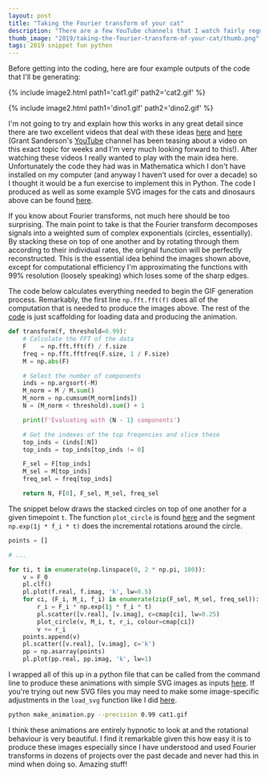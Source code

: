 ```yaml
---
layout: post
title: "Taking the Fourier transform of your cat"
description: "There are a few YouTube channels that I watch fairly regularly that have recently been making some truly beautiful visualisations of the Fourier transform. The visualisations really were beautiful (I'll link to them in the text) not only aesthetically but also in how they intuitively show what the Fourier transform works and what it achieves. I was inspired to try to replicate the visualisation procedure and the code inside this post is a python implementation of the method. The approach itself in truth isn't terribly complicated, but I find the outcome hypnotic!" 
thumb_image: "2019/taking-the-fourier-transform-of-your-cat/thumb.png"
tags: 2019 snippet fun python
---
```


Before getting into the coding, here are four example outputs of the code that I'll be generating:

{% include image2.html path1='cat1.gif' path2='cat2.gif' %}

{% include image2.html path1='dino1.gif' path2='dino2.gif' %}

I'm not going to try and explain how this works in any great detail since there are two excellent videos that deal with these ideas [here](https://www.youtube.com/watch?v=spUNpyF58BY) and [here](https://www.youtube.com/watch?v=qS4H6PEcCCA&t) (Grant Sanderson's [YouTube](https://www.youtube.com/channel/UCYO_jab_esuFRV4b17AJtAw) channel has been teasing about a video on this exact topic for weeks and I'm very much looking forward to this!). After watching these videos I really wanted to play with the main idea here. Unfortunately the code they had was in Mathematica which I don't have installed on my computer (and anyway I haven't used for over a decade) so I thought it would be a fun exercise to implement this in Python. The code I produced as well as some example SVG images for the cats and dinosaurs above can be found [here](https://github.com/njtwomey/epicycles).  

If you know about Fourier transforms, not much here should be too surprising. The main point to take is that the Fourier transform decomposes signals into a weighted sum of complex exponentials (circles, essentially). By stacking these on top of one another and by rotating through them according to their individual rates, the orignal function will be perfectly reconstructed. This is the essential idea behind the images shown above, except for computational efficiency I'm approximating the functions with 99% resolution (loosely speaking) which loses some of the sharp edges. 

The code below calculates everything needed to begin the GIF generation process. Remarkably, the first line `np.fft.fft(f)` does all of the computation that is needed to produce the images above. The rest of the [code](https://github.com/njtwomey/epicycles/blob/master/make_animation.py) is just scaffolding for loading data and producing the animation.  

```python 
def transform(f, threshold=0.99):
    # Calculate the FFT of the data
    F    = np.fft.fft(f) / f.size
    freq = np.fft.fftfreq(F.size, 1 / F.size)
    M = np.abs(F)

    # Select the number of components
    inds = np.argsort(-M)
    M_norm = M / M.sum()
    M_norm = np.cumsum(M_norm[inds])
    N = (M_norm < threshold).sum() + 1

    print(f'Evaluating with {N - 1} components')

    # Get the indexes of the top freqencies and slice these
    top_inds = (inds[:N])
    top_inds = top_inds[top_inds != 0]

    F_sel = F[top_inds]
    M_sel = M[top_inds]
    freq_sel = freq[top_inds]

    return N, F[0], F_sel, M_sel, freq_sel
```

The snippet below draws the stacked circles on top of one another for a given timepoint `t`. The function `plot_circle` is found [here](https://github.com/njtwomey/epicycles/blob/master/make_animation.py#L91) and the segment `np.exp(1j * f_i * t)` does the incremental rotations around the circle. 

```python
points = []

# ... 

for ti, t in enumerate(np.linspace(0, 2 * np.pi, 100)):
    v = F_0
    pl.clf()
    pl.plot(f.real, f.imag, 'k', lw=0.5)
    for ci, (F_i, M_i, f_i) in enumerate(zip(F_sel, M_sel, freq_sel)):
        r_i = F_i * np.exp(1j * f_i * t)
        pl.scatter([v.real], [v.imag], c=cmap[ci], lw=0.25)
        plot_circle(v, M_i, t, r_i, colour=cmap[ci])
        v += r_i
    points.append(v)
    pl.scatter([v.real], [v.imag], c='k')
    pp = np.asarray(points)
    pl.plot(pp.real, pp.imag, 'k', lw=1)
```

I wrapped all of this up in a python file that can be called from the command line to produce these animations with simple SVG images as inputs [here](https://github.com/njtwomey/epicycles/blob/master/make_animation.py). If you're trying out new SVG files you may need to make some image-specific adjustments in the `load_svg` function like I did [here](https://github.com/njtwomey/epicycles/blob/master/make_animation.py#L53). 

```bash 
python make_animation.py --precision 0.99 cat1.gif
```

I think these animations are entirely hypnotic to look at and the rotational behaviour is very beautiful. I find it remarkable given this how easy it is to produce these images especially since I have understood and used Fourier transforms in dozens of projects over the past decade and never had this in mind when doing so. Amazing stuff!  


